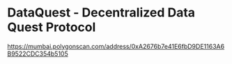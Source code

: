 # DataQuest - Decentralized Data Quest Protocol
https://mumbai.polygonscan.com/address/0xA2676b7e41E6fbD9DE1163A6B9522CDC354b5105